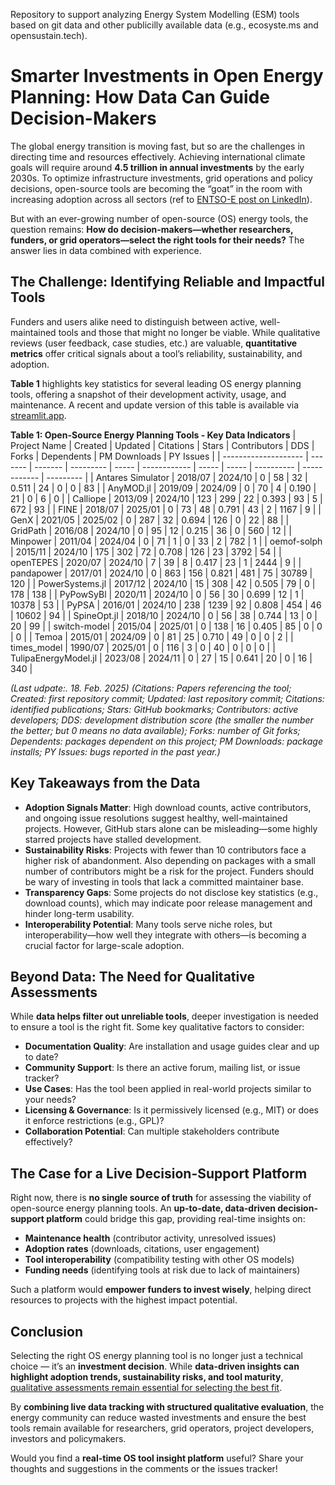 
Repository to support analyzing Energy System Modelling (ESM) tools based on git data and other publicilly available data (e.g., ecosyste.ms and opensustain.tech).



# Smarter Investments in Open Energy Planning: How Data Can Guide Decision-Makers

The global energy transition is moving fast, but so are the challenges in directing time and resources effectively. Achieving international climate goals will require around **4.5 trillion in annual investments** by the early 2030s. To optimize infrastructure investments, grid operations and policy decisions, open-source tools are becoming the “goat” in the room with increasing adoption across all sectors (ref to [ENTSO-E post on LinkedIn](https://www.linkedin.com/posts/entso-e_energytransition-opensource-innovation-activity-7293296246813851649-2ynL?utm_source=share&utm_medium=member_desktop&rcm=ACoAAB8VqvQBiD-xO3KcGAhxNnzGWGUnox2Mxb8)).

But with an ever-growing number of open-source (OS) energy tools, the question remains: **How do decision-makers—whether researchers, funders, or grid operators—select the right tools for their needs?** The answer lies in data combined with experience.

## The Challenge: Identifying Reliable and Impactful Tools
Funders and users alike need to distinguish between active, well-maintained tools and those that might no longer be viable. While qualitative reviews (user feedback, case studies, etc.) are valuable, **quantitative metrics** offer critical signals about a tool’s reliability, sustainability, and adoption.

**Table 1** highlights key statistics for several leading OS energy planning tools, offering a snapshot of their development activity, usage, and maintenance. A recent and update version of this table is available via [streamlit.app](https://open-esm-analysis.streamlit.app/).

**Table 1: Open-Source Energy Planning Tools - Key Data Indicators**
| Project Name         | Created | Updated | Citations | Stars | Contributors | DDS   | Forks | Dependents | PM Downloads | PY Issues | 
| -------------------- | ------- | ------- | --------- | ----- | ------------ | ----- | ----- | ---------- | ------------ | --------- |
| Antares Simulator    | 2018/07 | 2024/10 |         0 |    58 |           32 | 0.511 |    24 |          0 |            0 |        83 | 
| AnyMOD.jl            | 2019/09 | 2024/09 |         0 |    70 |            4 | 0.190 |    21 |          0 |            6 |         0 | 
| Calliope             | 2013/09 | 2024/10 |       123 |   299 |           22 | 0.393 |    93 |          5 |          672 |        93 | 
| FINE                 | 2018/07 | 2025/01 |         0 |    73 |           48 | 0.791 |    43 |          2 |         1167 |         9 | 
| GenX                 | 2021/05 | 2025/02 |         0 |   287 |           32 | 0.694 |   126 |          0 |           22 |        88 | 
| GridPath             | 2016/08 | 2024/10 |         0 |    95 |           12 | 0.215 |    36 |          0 |          560 |        12 | 
| Minpower             | 2011/04 | 2024/04 |         0 |    71 |            1 | 0     |    33 |          2 |          782 |         1 | 
| oemof-solph          | 2015/11 | 2024/10 |       175 |   302 |           72 | 0.708 |   126 |         23 |         3792 |        54 | 
| openTEPES            | 2020/07 | 2024/10 |         7 |    39 |            8 | 0.417 |    23 |          1 |         2444 |         9 | 
| pandapower           | 2017/01 | 2024/10 |         0 |   863 |          156 | 0.821 |   481 |         75 |        30789 |       120 | 
| PowerSystems.jl      | 2017/12 | 2024/10 |        15 |   308 |           42 | 0.505 |    79 |          0 |          178 |       138 | 
| PyPowSyBl            | 2020/11 | 2024/10 |         0 |    56 |           30 | 0.699 |    12 |          1 |        10378 |        53 | 
| PyPSA                | 2016/01 | 2024/10 |       238 |  1239 |           92 | 0.808 |   454 |         46 |        10602 |        94 | 
| SpineOpt.jl          | 2018/10 | 2024/10 |         0 |    56 |           38 | 0.744 |    13 |          0 |           20 |        99 | 
| switch-model         | 2015/04 | 2025/01 |         0 |   138 |           16 | 0.405 |    85 |          0 |            0 |         0 | 
| Temoa                | 2015/01 | 2024/09 |         0 |    81 |           25 | 0.710 |    49 |          0 |            0 |         2 | 
| times_model          | 1990/07 | 2025/01 |         0 |   116 |            3 | 0     |    40 |          0 |            0 |         0 | 
| TulipaEnergyModel.jl | 2023/08 | 2024/11 |         0 |    27 |           15 | 0.641 |    20 |          0 |           16 |       340 | 

*(Last udpate:. 18. Feb. 2025)*
*(Citations: Papers referencing the tool; Created: first repository commit; Updated: last repository commit; Citations: identified publications; Stars: GitHub bookmarks; Contributors: active developers; DDS: development distribution score (the smaller the number the better; but 0 means no data available); Forks: number of Git forks; Dependents: packages dependent on this project; PM Downloads: package installs; PY Issues: bugs reported in the past year.)*

## Key Takeaways from the Data
+ **Adoption Signals Matter**: High download counts, active contributors, and ongoing issue resolutions suggest healthy, well-maintained projects. However, GitHub stars alone can be misleading—some highly starred projects have stalled development.
+ **Sustainability Risks**: Projects with fewer than 10 contributors face a higher risk of abandonment. Also depending on packages with a small number of contributors might be a risk for the project. Funders should be wary of investing in tools that lack a committed maintainer base.
+ **Transparency Gaps**: Some projects do not disclose key statistics (e.g., download counts), which may indicate poor release management and hinder long-term usability.
+ **Interoperability Potential**: Many tools serve niche roles, but interoperability—how well they integrate with others—is becoming a crucial factor for large-scale adoption.

## Beyond Data: The Need for Qualitative Assessments
While **data helps filter out unreliable tools**, deeper investigation is needed to ensure a tool is the right fit. Some key qualitative factors to consider:

+ **Documentation Quality**: Are installation and usage guides clear and up to date?
+ **Community Support**: Is there an active forum, mailing list, or issue tracker?
+ **Use Cases**: Has the tool been applied in real-world projects similar to your needs?
+ **Licensing & Governance**: Is it permissively licensed (e.g., MIT) or does it enforce restrictions (e.g., GPL)?
+ **Collaboration Potential**: Can multiple stakeholders contribute effectively?

## The Case for a Live Decision-Support Platform
Right now, there is **no single source of truth** for assessing the viability of open-source energy planning tools. An **up-to-date, data-driven decision-support platform** could bridge this gap, providing real-time insights on:

+ **Maintenance health** (contributor activity, unresolved issues)
+ **Adoption rates** (downloads, citations, user engagement)
+ **Tool interoperability** (compatibility testing with other OS models)
+ **Funding needs** (identifying tools at risk due to lack of maintainers)

Such a platform would **empower funders to invest wisely**, helping direct resources to projects with the highest impact potential.

## Conclusion
Selecting the right OS energy planning tool is no longer just a technical choice — it’s an **investment decision**. While **data-driven insights can highlight adoption trends, sustainability risks, and tool maturity**, <ins>qualitative assessments remain essential for selecting the best fit</ins>.

By **combining live data tracking with structured qualitative evaluation**, the energy community can reduce wasted investments and ensure the best tools remain available for researchers, grid operators, project developers, investors and policymakers.

Would you find a **real-time OS tool insight platform** useful? Share your thoughts and suggestions in the comments or the issues tracker!
